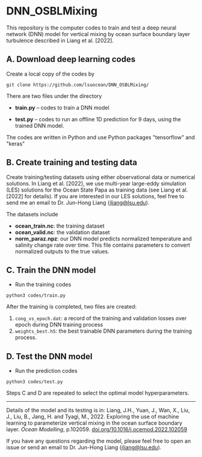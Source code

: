 # DNN_OSBLMixing

This repository is the computer codes to train and test a deep neural network (DNN) model for vertical mixing by ocean surface boundary layer turbulence described in Liang et al. [2022]. 

## A.  Download deep learning codes

Create a local copy of the codes by 

```
git clone https://github.com/lsuocean/DNN_OSBLMixing/
```

There are two files under the directory 

- **train.py** – codes to train a DNN model

- **test.py**   – codes to run an offline 1D prediction for 9 days, using the trained DNN model.

The codes are written in Python and use Python packages "tensorflow" and "keras"

## B.  Create training and testing data

Create training/testing datasets using either observational data or numerical solutions. In Liang et al. [2022], we use multi-year large-eddy simulation (LES) solutions for the Ocean State Papa as training data (see Liang et al. [2022] for details). If you are interested in our LES solutions, feel free to send me an email to Dr. Jun-Hong Liang ([jliang@lsu.edu](mailto:jliang@lsu.edu)). 

The datasets include
- **ocean_train.nc**: the training dataset
- **ocean_valid.nc**: the validation dataset
- **norm_paraz.npz**: our DNN model predicts normalized temperature and salinity change rate over time. This file contains parameters to convert normalized outputs to the true values.

## C.  Train the DNN model

- Run the training codes

```
python3 codes/train.py
```

After the training is completed, two files are created:
1. `cong_vs_epoch.dat`: a record of the training and validation losses over epoch during DNN training process
2. `weights_best.h5`: the best trainable DNN parameters during the training process.


## D.  Test the DNN model
- Run the prediction codes

```
python3 codes/test.py
```

Steps C and D are repeated to select the optimal model hyperparameters.

------

Details of the model and its testing is in:
Liang, J.H., Yuan, J., Wan, X., Liu, J., Liu, B., Jang, H. and Tyagi, M., 2022. Exploring the use of machine learning to parameterize vertical mixing in the ocean surface boundary layer. *Ocean Modelling*, p.102059. [doi.org/10.1016/j.ocemod.2022.102059](https://doi.org/10.1016/j.ocemod.2022.102059)

If you have any questions regarding the model, please feel free to open an issue or send an email to Dr. Jun-Hong Liang ([jliang@lsu.edu](mailto:jliang@lsu.edu)).
